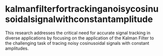 # kalmanfilterfortrackinganoisycosinusoidalsignalwithconstantamplitude
This research addresses the critical need for accurate signal tracking in diverse applications by focusing on the application of the Kalman Filter to the challenging task of tracing noisy cosinusoidal signals with constant amplitudes. 
